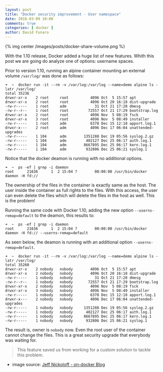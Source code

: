 ```yaml
---
layout: post
title: "Docker security improvement - User namespace"
date: 2016-03-09 10:00
comments: true
categories: [ docker ]
author: David Funaro
---
```


{% img center /images/posts/docker-share-volume.png %}

With the 1.10 release, Docker added a huge list of new features. Whith this post we are going do analyze one of options: username spaces.

Prior to version 1.10, running an alpine container mounting an external volume `/var/log/` was done as follows:

```
➜  ~  docker run -it --rm -v /var/log:/var/log --name=demo alpine ls -latr /var/log/
total 35236
drwxr-xr-x    2 root     root          4096 Oct  5 15:57 apt
drwxr-xr-x    2 root     root          4096 Oct 20 16:18 dist-upgrade
-rw-r-----    1 root     adm             31 Oct 21 17:28 dmesg
-rw-r--r--    1 root     root         72557 Oct 21 17:29 bootstrap.log
drwxr-xr-x    2 root     root          4096 Nov  5 08:19 fsck
drwxr-xr-x    3 root     root          4096 Nov  5 08:49 installer
-rw-r-----    1 root     adm           6378 Dec 15 12:18 apport.log.1
drwxr-x---    2 root     adm           4096 Dec 17 06:04 unattended-upgrades
-rw-r-----    1 104      adm        1351288 Dec 19 05:56 syslog.2.gz
-rw-r-----    1 104      adm         402127 Dec 25 06:17 auth.log.1
-rw-r-----    1 104      adm        8667895 Dec 25 06:17 kern.log.1
-rw-r-----    1 104      adm         932806 Dec 25 06:21 syslog.1
```

Notice that the docker deamon is running with no additional options.

```
➜  ~  ps -ef | grep -i daemon
root      21636      1  2 15:04 ?        00:00:00 /usr/bin/docker daemon -H fd://
```

The ownership of the files in the container is exactly same as the host. The user inside the container as full rights to the files. With this access, the user can even delete the files which will delete the files in the host as well. This is the problem!

Running the same code with Docker 1.10, adding the new option `--userns-remap=default` to the deamon, this results to:

```
➜  ~  ps -ef | grep -i daemon
root      21636      1  2 15:04 ?        00:00:00 /usr/bin/docker daemon -H fd:// --userns-remap=default
```

As seen below, the deamon is running with an additional option `--userns-remap=default`.

```
➜  ~  docker run -it --rm -v /var/log:/var/log --name=demo alpine ls -latr /var/log/
total 35260
drwxr-xr-x    2 nobody   nobody        4096 Oct  5 15:57 apt
drwxr-xr-x    2 nobody   nobody        4096 Oct 20 16:18 dist-upgrade
-rw-r-----    1 nobody   nobody          31 Oct 21 17:28 dmesg
-rw-r--r--    1 nobody   nobody       72557 Oct 21 17:29 bootstrap.log
drwxr-xr-x    2 nobody   nobody        4096 Nov  5 08:19 fsck
drwxr-xr-x    3 nobody   nobody        4096 Nov  5 08:49 installer
-rw-r-----    1 nobody   nobody        6378 Dec 15 12:18 apport.log.1
drwxr-x---    2 nobody   nobody        4096 Dec 17 06:04 unattended-upgrades
-rw-r-----    1 nobody   nobody     1351288 Dec 19 05:56 syslog.2.gz
-rw-r-----    1 nobody   nobody      402127 Dec 25 06:17 auth.log.1
-rw-r-----    1 nobody   nobody     8667895 Dec 25 06:17 kern.log.1
-rw-r-----    1 nobody   nobody      932806 Dec 25 06:21 syslog.1
```

The result is, owner is `nobody` now. Even the  root user of the container cannot change the files. This is a great security upgrade that everybody was waiting for.

>
> This feature saved us from working for a custom solution to tackle this problem.
>

* image source: [Jeff Nickoloff - on-docker Blog](https://medium.com/on-docker/what-s-montague-docker-user-problems-and-patterns-79750c504aa1#.pmer584z9)

